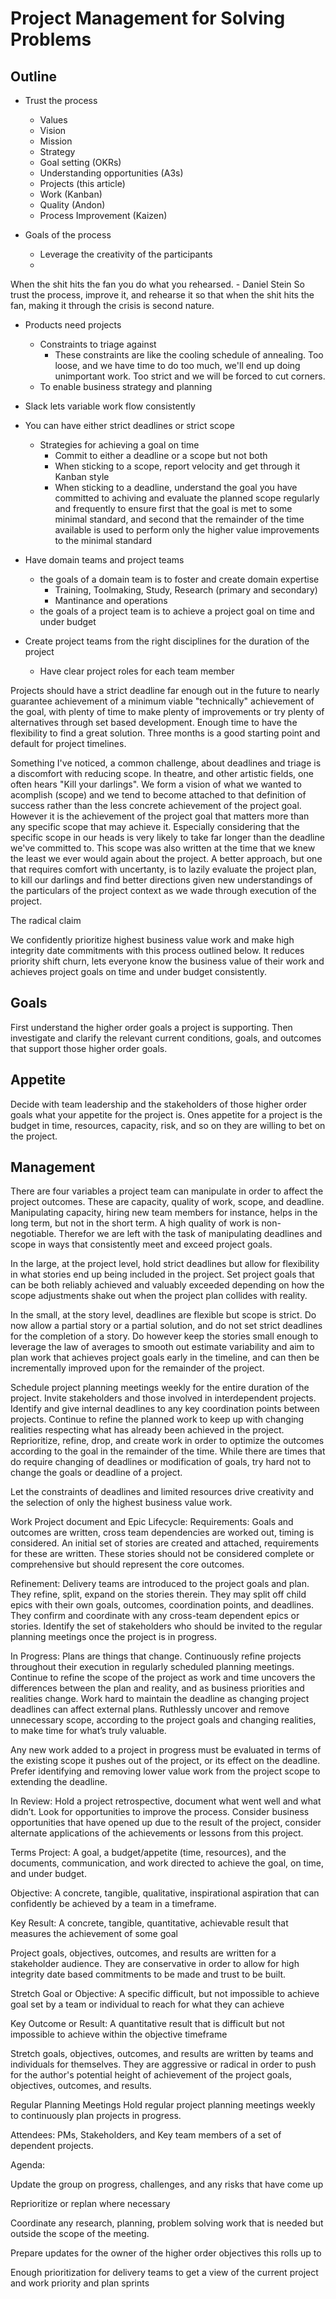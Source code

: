 # Project Management for Solving Problems

## Outline

* Trust the process
  * Values
  * Vision
  * Mission
  * Strategy
  * Goal setting (OKRs)
  * Understanding opportunities (A3s)
  * Projects (this article)
  * Work (Kanban)
  * Quality (Andon)
  * Process Improvement (Kaizen)

* Goals of the process
  * Leverage the creativity of the participants
  *

When the shit hits the fan you do what you rehearsed. - Daniel Stein
So trust the process, improve it, and rehearse it so that when the
shit hits the fan, making it through the crisis is second nature.

* Products need projects
  * Constraints to triage against
    * These constraints are like the cooling schedule of
      annealing. Too loose, and we have time to do too much, we'll end
      up doing unimportant work. Too strict and we will be forced to
      cut corners.
  * To enable business strategy and planning

* Slack lets variable work flow consistently

* You can have either strict deadlines or strict scope
  * Strategies for achieving a goal on time
    * Commit to either a deadline or a scope but not both
    * When sticking to a scope, report velocity and get through it
      Kanban style
    * When sticking to a deadline, understand the goal you have
      committed to achiving and evaluate the planned scope regularly
      and frequently to ensure first that the goal is met to some
      minimal standard, and second that the remainder of the time
      available is used to perform only the higher value improvements
      to the minimal standard

* Have domain teams and project teams
  * the goals of a domain team is to foster and create domain expertise
    * Training, Toolmaking, Study, Research (primary and secondary)
    * Mantinance and operations
  * the goals of a project team is to achieve a project goal on time
    and under budget

* Create project teams from the right disciplines for the duration of
  the project
  * Have clear project roles for each team member


Projects should have a strict deadline far enough out in the future to
nearly guarantee achievement of a minimum viable "technically"
achievement of the goal, with plenty of time to make plenty of
improvements or try plenty of alternatives through set based
development. Enough time to have the flexibility to find a great
solution. Three months is a good starting point and default for
project timelines.

Something I've noticed, a common challenge, about deadlines and triage
is a discomfort with reducing scope. In theatre, and other artistic
fields, one often hears "Kill your darlings". We form a vision of what
we wanted to acomplish (scope) and we tend to become attached to that
definition of success rather than the less concrete achievement of the
project goal. However it is the achievement of the project goal that
matters more than any specific scope that may achieve it. Especially
considering that the specific scope in our heads is very likely to
take far longer than the deadline we've committed to. This scope was
also written at the time that we knew the least we ever would again
about the project. A better approach, but one that requires comfort
with uncertanty, is to lazily evaluate the project plan, to kill our
darlings and find better directions given new understandings of the
particulars of the project context as we wade through execution of the
project.

The radical claim

We confidently prioritize highest business value work and make high
integrity date commitments with this process outlined below. It
reduces priority shift churn, lets everyone know the business value of
their work and achieves project goals on time and under budget
consistently.


## Goals
First understand the higher order goals a project is
supporting. Then investigate and clarify the relevant current
conditions, goals, and outcomes that support those higher order goals.


## Appetite
Decide with team leadership and the stakeholders of those higher order
goals what your appetite for the project is. Ones appetite for a
project is the budget in time, resources, capacity, risk, and so on
they are willing to bet on the project.


## Management
There are four variables a project team can manipulate in order to
affect the project outcomes. These are capacity, quality of work,
scope, and deadline. Manipulating capacity, hiring new team members
for instance, helps in the long term, but not in the short term. A
high quality of work is non-negotiable. Therefor we are left with the
task of manipulating deadlines and scope in ways that consistently
meet and exceed project goals.

In the large, at the project level, hold strict deadlines but allow
for flexibility in what stories end up being included in the
project. Set project goals that can be both reliably achieved and
valuably exceeded depending on how the scope adjustments shake out
when the project plan collides with reality.

In the small, at the story level, deadlines are flexible but scope is
strict. Do now allow a partial story or a partial solution, and do not
set strict deadlines for the completion of a story. Do however keep
the stories small enough to leverage the law of averages to smooth out
estimate variability and aim to plan work that achieves project goals
early in the timeline, and can then be incrementally improved upon for
the remainder of the project.

Schedule project planning meetings weekly for the entire duration of
the project. Invite stakeholders and those involved in interdependent
projects. Identify and give internal deadlines to any key coordination
points between projects. Continue to refine the planned work to keep
up with changing realities respecting what has already been achieved
in the project. Reprioritize, refine, drop, and create work in order
to optimize the outcomes according to the goal in the remainder of the
time. While there are times that do require changing of deadlines or
modification of goals, try hard not to change the goals or deadline of
a project.

Let the constraints of deadlines and limited resources drive
creativity and the selection of only the highest business value work.

Work
Project document and Epic Lifecycle:
Requirements: Goals and outcomes are written, cross team dependencies
are worked out, timing is considered. An initial set of stories are
created and attached, requirements for these are written. These
stories should not be considered complete or comprehensive but should
represent the core outcomes.

Refinement: Delivery teams are introduced to the project goals and
plan. They refine, split, expand on the stories therein. They may
split off child epics with their own goals, outcomes, coordination
points, and deadlines. They confirm and coordinate with any cross-team
dependent epics or stories. Identify the set of stakeholders who
should be invited to the regular planning meetings once the project is
in progress.

In Progress: Plans are things that change. Continuously refine
projects throughout their execution in regularly scheduled planning
meetings. Continue to refine the scope of the project as work and time
uncovers the differences between the plan and reality, and as business
priorities and realities change. Work hard to maintain the deadline as
changing project deadlines can affect external plans. Ruthlessly
uncover and remove unnecessary scope, according to the project goals
and changing realities, to make time for what’s truly valuable.

Any new work added to a project in progress must be evaluated in terms
of the existing scope it pushes out of the project, or its effect on
the deadline. Prefer identifying and removing lower value work from
the project scope to extending the deadline.

In Review: Hold a project retrospective, document what went well and
what didn’t. Look for opportunities to improve the process. Consider
business opportunities that have opened up due to the result of the
project, consider alternate applications of the achievements or
lessons from this project.


Terms
Project: A goal, a budget/appetite (time, resources), and the
documents, communication, and work directed to achieve the goal, on
time, and under budget.


Objective: A concrete, tangible, qualitative, inspirational aspiration
that can confidently be achieved by a team in a timeframe.


Key Result: A concrete, tangible, quantitative, achievable result that
measures the achievement of some goal


Project goals, objectives, outcomes, and results are written for a
stakeholder audience. They are conservative in order to allow for high
integrity date based commitments to be made and trust to be built.


Stretch Goal or Objective: A specific difficult, but not impossible to
achieve goal set by a team or individual to reach for what they can
achieve


Key Outcome or Result: A quantitative result that is difficult but not
impossible to achieve within the objective timeframe


Stretch goals, objectives, outcomes, and results are written by teams
and individuals for themselves. They are aggressive or radical in
order to push for the author's potential height of achievement of the
project goals, objectives, outcomes, and results.


Regular Planning Meetings
Hold regular project planning meetings weekly to continuously plan
projects in progress.


Attendees: PMs, Stakeholders, and Key team members of a set of
dependent projects.


Agenda:

Update the group on progress, challenges, and any risks that have come up

Reprioritize or replan where necessary

Coordinate any research, planning, problem solving work that is needed
but outside the scope of the meeting.


Prepare updates for the owner of the higher order objectives this rolls up to

Enough prioritization for delivery teams to get a view of the current
project and work priority and plan sprints


